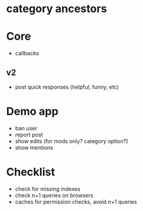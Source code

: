 # category ancestors

# Core

* callbacks

## v2

* post quick responses (helpful, funny, etc)

# Demo app

* ban user
* report post
* show edits (for mods only? category option?)
* show mentions

# Checklist

* check for missing indexes
* check n+1 queries on browsers
* caches for permission checks, avoid n+1 queries


